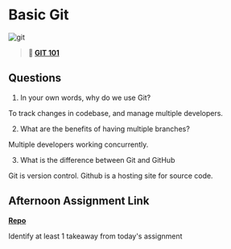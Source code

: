 # Basic Git

![git](https://git-scm.com/images/branching-illustration@2x.png)

> **📖 [GIT 101](https://codeworksacademy.com/fs-student-guide/resources/wk1/01-GIT)**

## Questions

1. In your own words, why do we use Git?

To track changes in codebase, and manage multiple developers.

2. What are the benefits of having multiple branches?

Multiple developers working concurrently.

3. What is the difference between Git and GitHub

Git is version control. Github is a hosting site for source code.

## Afternoon Assignment Link

**[Repo](https://github.com/Annikyet/fs-journal)**

Identify at least 1 takeaway from today's assignment
